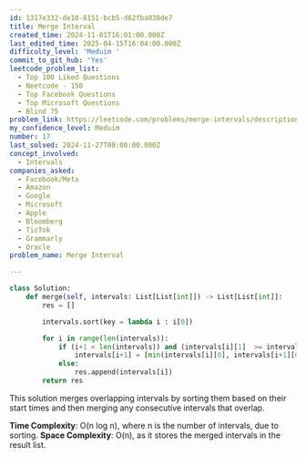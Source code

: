 ```yaml
---
id: 1317e332-de10-8151-bcb5-d62fba038de7
title: Merge Interval
created_time: 2024-11-01T16:01:00.000Z
last_edited_time: 2025-04-15T16:04:00.000Z
difficulty_level: 'Meduim '
commit_to_git_hub: 'Yes'
leetcode_problem_list:
  - Top 100 Liked Questions
  - Neetcode - 150
  - Top Facebook Questions
  - Top Microsoft Questions
  - Blind 75
problem_link: https://leetcode.com/problems/merge-intervals/description/
my_confidence_level: Meduim
number: 17
last_solved: 2024-11-27T00:00:00.000Z
concept_involved:
  - Intervals
companies_asked:
  - Facebook/Meta
  - Amazon
  - Google
  - Microsoft
  - Apple
  - Bloomberg
  - TicTok
  - Grammarly
  - Oracle
problem_name: Merge Interval

---
```


```python
class Solution:
    def merge(self, intervals: List[List[int]]) -> List[List[int]]:
        res = []

        intervals.sort(key = lambda i : i[0])

        for i in range(len(intervals)): 
            if (i+1 < len(intervals)) and (intervals[i][1]  >= intervals[i+1][0]): 
                intervals[i+1] = [min(intervals[i][0], intervals[i+1][0]), max(intervals[i][1], intervals[i+1][1])]
            else: 
                res.append(intervals[i])
        return res
```

This solution merges overlapping intervals by sorting them based on their start times and then merging any consecutive intervals that overlap.

**Time Complexity**: O(n log n), where n is the number of intervals, due to sorting.
**Space Complexity**: O(n), as it stores the merged intervals in the result list.
